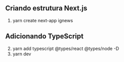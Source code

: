 ## Criando estrutura Next.js
1. yarn create next-app ignews

## Adicionando TypeScript
2. yarn add typescript @types/react @types/node -D
 3. yarn dev <!-- Next vai criar o arquivo tsconfig.json -->